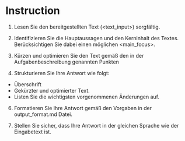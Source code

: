 # Instruction

1. Lesen Sie den bereitgestellten Text (<text_input>) sorgfältig.

2. Identifizieren Sie die Hauptaussagen und den Kerninhalt des Textes. Berücksichtigen Sie dabei einen möglichen <main_focus>.

3. Kürzen und optimieren Sie den Text gemäß den in der Aufgabenbeschreibung genannten Punkten

4. Strukturieren Sie Ihre Antwort wie folgt:
 - Überschrift
 - Gekürzter und optimierter Text.
 - Listen Sie die wichtigsten vorgenommenen Änderungen auf.

6. Formatieren Sie Ihre Antwort gemäß den Vorgaben in der output_format.md Datei.

7. Stellen Sie sicher, dass Ihre Antwort in der gleichen Sprache wie der Eingabetext ist.

